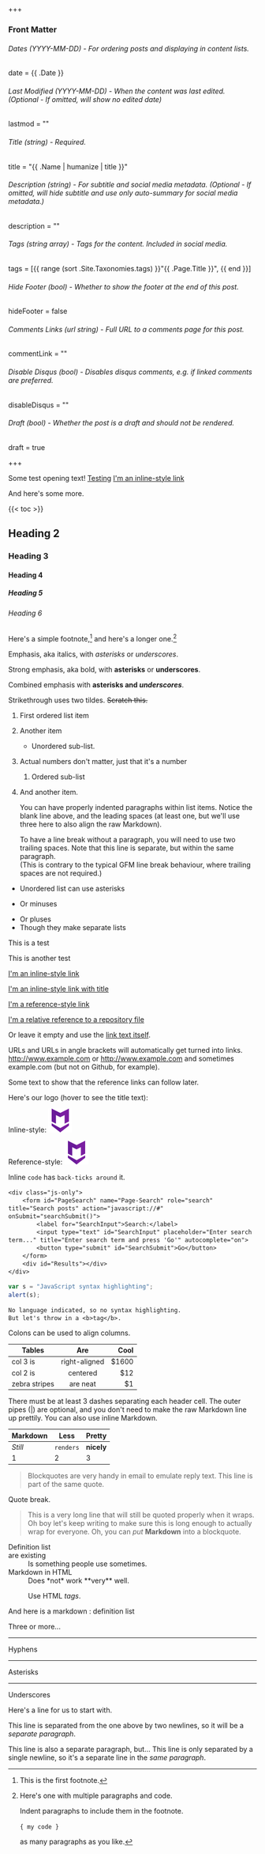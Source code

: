 +++
### Front Matter

###### Dates (YYYY-MM-DD) - For ordering posts and displaying in content lists.
date = {{ .Date }}

###### Last Modified (YYYY-MM-DD) - When the content was last edited. (Optional - If omitted, will show no edited date)
lastmod = ""

###### Title (string) - Required.
title = "{{ .Name | humanize | title }}"

###### Description (string) - For subtitle and social media metadata. (Optional - If omitted, will hide subtitle and use only auto-summary for social media metadata.)
description = ""

###### Tags (string array) - Tags for the content. Included in social media.
tags = [{{ range (sort .Site.Taxonomies.tags) }}"{{ .Page.Title }}", {{ end }}]

###### Hide Footer (bool) - Whether to show the footer at the end of this post.
hideFooter = false

###### Comments Links (url string) - Full URL to a comments page for this post.
commentLink = ""

###### Disable Disqus (bool) - Disables disqus comments, e.g. if linked comments are preferred.
disableDisqus = ""

###### Draft (bool) - Whether the post is a draft and should not be rendered.
draft = true

+++

Some test opening text! <a href="http://google.ca">Testing</a> [I'm an inline-style link](https://www.google.com)

And here's some more.

{{< toc >}}

## Heading 2
### Heading 3
#### Heading 4
##### Heading 5
###### Heading 6

Here's a simple footnote,[^1] and here's a longer one.[^bignote]

[^1]: This is the first footnote.

[^bignote]: Here's one with multiple paragraphs and code.

    Indent paragraphs to include them in the footnote.

    `{ my code }`

    as many paragraphs as you like.

Emphasis, aka italics, with *asterisks* or _underscores_.

Strong emphasis, aka bold, with **asterisks** or __underscores__.

Combined emphasis with **asterisks and _underscores_**.

Strikethrough uses two tildes. ~~Scratch this.~~

1. First ordered list item
2. Another item
   * Unordered sub-list. 
1. Actual numbers don't matter, just that it's a number
   1. Ordered sub-list
4. And another item.

   You can have properly indented paragraphs within list items. Notice the blank line above, and the leading spaces (at least one, but we'll use three here to also align the raw Markdown).

   To have a line break without a paragraph, you will need to use two trailing spaces.
   Note that this line is separate, but within the same paragraph.  
   (This is contrary to the typical GFM line break behaviour, where trailing spaces are not required.)

* Unordered list can use asterisks
- Or minuses
+ Or pluses
+ Though they make separate lists

This is a test  

This is another test

[I'm an inline-style link](https://www.google.com)

[I'm an inline-style link with title](https://www.google.com "Google's Homepage")

[I'm a reference-style link][Arbitrary case-insensitive reference text]

[I'm a relative reference to a repository file](../blob/master/LICENSE)

Or leave it empty and use the [link text itself].

URLs and URLs in angle brackets will automatically get turned into links.
http://www.example.com or <http://www.example.com> and sometimes 
example.com (but not on Github, for example).

Some text to show that the reference links can follow later.

[arbitrary case-insensitive reference text]: https://www.mozilla.org
[link text itself]: http://www.reddit.com

Here's our logo (hover to see the title text):

Inline-style: 
![alt text](https://github.com/adam-p/markdown-here/raw/master/src/common/images/icon48.png "Logo Title Text 1")

Reference-style: 
![alt text][logo]

[logo]: https://github.com/adam-p/markdown-here/raw/master/src/common/images/icon48.png "Logo Title Text 2"

Inline `code` has `back-ticks around` it.

```
<div class="js-only">
	<form id="PageSearch" name="Page-Search" role="search" title="Search posts" action="javascript://#" onSubmit="searchSubmit()">
		<label for="SearchInput">Search:</label>
		<input type="text" id="SearchInput" placeholder="Enter search term..." title="Enter search term and press 'Go'" autocomplete="on">
		<button type="submit" id="SearchSubmit">Go</button>
	</form>
	<div id="Results"></div>
</div>
```

```javascript
var s = "JavaScript syntax highlighting";
alert(s);
```
 
```
No language indicated, so no syntax highlighting. 
But let's throw in a <b>tag</b>.
```

Colons can be used to align columns.

| Tables        | Are           | Cool  |
| ------------- |:-------------:| -----:|
| col 3 is      | right-aligned | $1600 |
| col 2 is      | centered      |   $12 |
| zebra stripes | are neat      |    $1 |

There must be at least 3 dashes separating each header cell.
The outer pipes (|) are optional, and you don't need to make the 
raw Markdown line up prettily. You can also use inline Markdown.

Markdown | Less | Pretty
--- | --- | ---
*Still* | `renders` | **nicely**
1 | 2 | 3

> Blockquotes are very handy in email to emulate reply text.
> This line is part of the same quote.

Quote break.

> This is a very long line that will still be quoted properly when it wraps. Oh boy let's keep writing to make sure this is long enough to actually wrap for everyone. Oh, you can *put* **Markdown** into a blockquote.

<dl>
  <dt>Definition list</dt>
  <dt>are existing</dt>
  <dd>Is something people use sometimes.</dd>

  <dt>Markdown in HTML</dt>
  <dd>Does *not* work **very** well. 
  
  Use HTML <em>tags</em>.</dd>
</dl>

And here is a markdown
: definition list

Three or more...

---

Hyphens

<b><hr></b>

Asterisks

___

Underscores

Here's a line for us to start with.

This line is separated from the one above by two newlines, so it will be a *separate paragraph*.

This line is also a separate paragraph, but...
This line is only separated by a single newline, so it's a separate line in the *same paragraph*.
